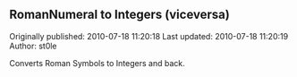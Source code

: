 ## RomanNumeral to Integers (viceversa)

Originally published: 2010-07-18 11:20:18
Last updated: 2010-07-18 11:20:19
Author: st0le 

Converts Roman Symbols to Integers and back.